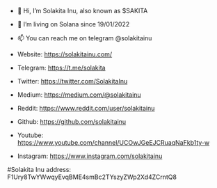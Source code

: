 - 👋 Hi, I’m Solakita Inu, also known as $SAKITA
- 👀 I’m living on Solana since 19/01/2022
- 📫 You can reach me on telegram @solakitainu

- Website: https://solakitainu.com/
- Telegram: https://t.me/solakita
- Twitter: https://twitter.com/SolakitaInu
- Medium: https://medium.com/@solakitainu
- Reddit: https://www.reddit.com/user/solakitainu
- Github: https://github.com/solakitainu
- Youtube: https://www.youtube.com/channel/UCOwJGeEJCRuaqNaFkb1ty-w
- Instagram: https://www.instagram.com/solakitainu

#Solakita Inu address: F1Ury8TwYWwqyEvqBME4smBc2TYszyZWp2Xd4ZCrntQ8

<!---
solakitainu/solakitainu is a ✨ special ✨ repository because its `README.md` (this file) appears on your GitHub profile.
You can click the Preview link to take a look at your changes.
--->
